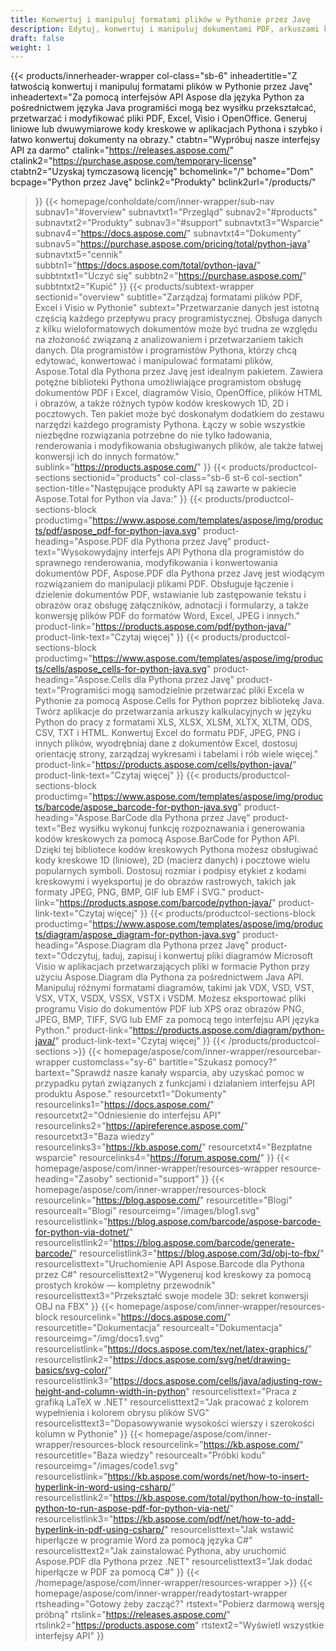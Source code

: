 ```yaml
---
title: Konwertuj i manipuluj formatami plików w Pythonie przez Javę
description: Edytuj, konwertuj i manipuluj dokumentami PDF, arkuszami kalkulacyjnymi Excel i diagramami Visio lub generuj kody kreskowe 1D i 2D w Pythonie za pośrednictwem Java z interfejsami API Aspose.
draft: false
weight: 1
---
```

{{< products/innerheader-wrapper col-class="sb-6"
  inheadertitle="Z łatwością konwertuj i manipuluj formatami plików w Pythonie przez Javę"
  inheadertext="Za pomocą interfejsów API Aspose dla języka Python za pośrednictwem języka Java programiści mogą bez wysiłku przekształcać, przetwarzać i modyfikować pliki PDF, Excel, Visio i OpenOffice. Generuj liniowe lub dwuwymiarowe kody kreskowe w aplikacjach Pythona i szybko i łatwo konwertuj dokumenty na obrazy."
  ctabtn="Wypróbuj nasze interfejsy API za darmo"
  ctalink="https://releases.aspose.com/"
  ctalink2="https://purchase.aspose.com/temporary-license"
  ctabtn2="Uzyskaj tymczasową licencję"
  bchomelink="/"
  bchome="Dom"
  bcpage="Python przez Javę"
  bclink2="Produkty"
  bclink2url="/products/"
  >}}
  {{< homepage/conholdate/com/inner-wrapper/sub-nav 
subnav1="#overview"
subnavtxt1="Przegląd" 
subnav2="#products"
subnavtxt2="Produkty" 
subnav3="#support"
subnavtxt3="Wsparcie" 
subnav4="https://docs.aspose.com/"
subnavtxt4="Dokumenty" 
subnav5="https://purchase.aspose.com/pricing/total/python-java"
subnavtxt5="cennik" 
subbtn1="https://docs.aspose.com/total/python-java/"
subbtntxt1="Uczyć się"
subbtn2="https://purchase.aspose.com/"
subbtntxt2="Kupić"
>}}
   {{< products/subtext-wrapper sectionid="overview" 
   subtitle="Zarządzaj formatami plików PDF, Excel i Visio w Pythonie"
   subtext="Przetwarzanie danych jest istotną częścią każdego przepływu pracy programistycznej. Obsługa danych z kilku wieloformatowych dokumentów może być trudna ze względu na złożoność związaną z analizowaniem i przetwarzaniem takich danych. Dla programistów i programistów Pythona, którzy chcą edytować, konwertować i manipulować formatami plików, Aspose.Total dla Pythona przez Javę jest idealnym pakietem. Zawiera potężne biblioteki Pythona umożliwiające programistom obsługę dokumentów PDF i Excel, diagramów Visio, OpenOffice, plików HTML i obrazów, a także różnych typów kodów kreskowych 1D, 2D i pocztowych. Ten pakiet może być doskonałym dodatkiem do zestawu narzędzi każdego programisty Pythona. Łączy w sobie wszystkie niezbędne rozwiązania potrzebne do nie tylko ładowania, renderowania i modyfikowania obsługiwanych plików, ale także łatwej konwersji ich do innych formatów."
   sublink="https://products.aspose.com/"
   >}} 
{{< products/productcol-sections
sectionid="products" 
col-class="sb-6 st-6 col-section"
section-title="Następujące produkty API są zawarte w pakiecie Aspose.Total for Python via Java:"
>}}
{{< products/productcol-sections-block
productimg="https://www.aspose.com/templates/aspose/img/products/pdf/aspose_pdf-for-python-java.svg"
product-heading="Aspose.PDF dla Pythona przez Javę"
product-text="Wysokowydajny interfejs API Pythona dla programistów do sprawnego renderowania, modyfikowania i konwertowania dokumentów PDF, Aspose.PDF dla Pythona przez Javę jest wiodącym rozwiązaniem do manipulacji plikami PDF. Obsługuje łączenie i dzielenie dokumentów PDF, wstawianie lub zastępowanie tekstu i obrazów oraz obsługę załączników, adnotacji i formularzy, a także konwersję plików PDF do formatów Word, Excel, JPEG i innych."
product-link="https://products.aspose.com/pdf/python-java/"
product-link-text="Czytaj więcej"
>}}
{{< products/productcol-sections-block
productimg="https://www.aspose.com/templates/aspose/img/products/cells/aspose_cells-for-python-java.svg"
product-heading="Aspose.Cells dla Pythona przez Javę"
product-text="Programiści mogą samodzielnie przetwarzać pliki Excela w Pythonie za pomocą Aspose.Cells for Python poprzez bibliotekę Java. Twórz aplikacje do przetwarzania arkuszy kalkulacyjnych w języku Python do pracy z formatami XLS, XLSX, XLSM, XLTX, XLTM, ODS, CSV, TXT i HTML. Konwertuj Excel do formatu PDF, JPEG, PNG i innych plików, wyodrębniaj dane z dokumentów Excel, dostosuj orientację strony, zarządzaj wykresami i tabelami i rób wiele więcej."
product-link="https://products.aspose.com/cells/python-java/"
product-link-text="Czytaj więcej"
>}}
{{< products/productcol-sections-block
productimg="https://www.aspose.com/templates/aspose/img/products/barcode/aspose_barcode-for-python-java.svg"
product-heading="Aspose.BarCode dla Pythona przez Javę"
product-text="Bez wysiłku wykonuj funkcję rozpoznawania i generowania kodów kreskowych za pomocą Aspose.BarCode for Python API. Dzięki tej bibliotece kodów kreskowych Pythona możesz obsługiwać kody kreskowe 1D (liniowe), 2D (macierz danych) i pocztowe wielu popularnych symboli. Dostosuj rozmiar i podpisy etykiet z kodami kreskowymi i wyeksportuj je do obrazów rastrowych, takich jak formaty JPEG, PNG, BMP, GIF lub EMF i SVG."
product-link="https://products.aspose.com/barcode/python-java/"
product-link-text="Czytaj więcej"
>}}
{{< products/productcol-sections-block
productimg="https://www.aspose.com/templates/aspose/img/products/diagram/aspose_diagram-for-python-java.svg"
product-heading="Aspose.Diagram dla Pythona przez Javę"
product-text="Odczytuj, ładuj, zapisuj i konwertuj pliki diagramów Microsoft Visio w aplikacjach przetwarzających pliki w formacie Python przy użyciu Aspose.Diagram dla Pythona za pośrednictwem Java API. Manipuluj różnymi formatami diagramów, takimi jak VDX, VSD, VST, VSX, VTX, VSDX, VSSX, VSTX i VSDM. Możesz eksportować pliki programu Visio do dokumentów PDF lub XPS oraz obrazów PNG, JPEG, BMP, TIFF, SVG lub EMF za pomocą tego interfejsu API języka Python."
product-link="https://products.aspose.com/diagram/python-java/"
product-link-text="Czytaj więcej"
>}}
{{< /products/productcol-sections >}}
{{< homepage/aspose/com/inner-wrapper/resourcebar-wrapper
customclass="sy-6"
bartitle="Szukasz pomocy?"
bartext="Sprawdź nasze kanały wsparcia, aby uzyskać pomoc w przypadku pytań związanych z funkcjami i działaniem interfejsu API produktu Aspose."
resourcetxt1="Dokumenty"
resourcelinks1="https://docs.aspose.com/"
resourcetxt2="Odniesienie do interfejsu API"
resourcelinks2="https://apireference.aspose.com/"
resourcetxt3="Baza wiedzy"
resourcelinks3="https://kb.aspose.com/"
resourcetxt4="Bezpłatne wsparcie"
resourcelinks4="https://forum.aspose.com/"
>}}
{{< homepage/aspose/com/inner-wrapper/resources-wrapper
resource-heading="Zasoby"
sectionid="support"
>}}
{{< homepage/aspose/com/inner-wrapper/resources-block
resourcelink="https://blog.aspose.com/"
resourcetitle="Blogi"
resourcealt="Blogi"
resourceimg="/images/blog1.svg"
resourcelistlink="https://blog.aspose.com/barcode/aspose-barcode-for-python-via-dotnet/"
resourcelistlink2="https://blog.aspose.com/barcode/generate-barcode/"
resourcelistlink3="https://blog.aspose.com/3d/obj-to-fbx/"
resourcelisttext="Uruchomienie API Aspose.Barcode dla Pythona przez C#"
resourcelisttext2="Wygeneruj kod kreskowy za pomocą prostych kroków — kompletny przewodnik"
resourcelisttext3="Przekształć swoje modele 3D: sekret konwersji OBJ na FBX"
>}}
{{< homepage/aspose/com/inner-wrapper/resources-block
resourcelink="https://docs.aspose.com/"
resourcetitle="Dokumentacja"
resourcealt="Dokumentacja"
resourceimg="/img/docs1.svg"
resourcelistlink="https://docs.aspose.com/tex/net/latex-graphics/"
resourcelistlink2="https://docs.aspose.com/svg/net/drawing-basics/svg-color/"
resourcelistlink3="https://docs.aspose.com/cells/java/adjusting-row-height-and-column-width-in-python"
resourcelisttext="Praca z grafiką LaTeX w .NET"
resourcelisttext2="Jak pracować z kolorem wypełnienia i kolorem obrysu plików SVG"
resourcelisttext3="Dopasowywanie wysokości wierszy i szerokości kolumn w Pythonie"
>}}
{{< homepage/aspose/com/inner-wrapper/resources-block
resourcelink="https://kb.aspose.com/"
resourcetitle="Baza wiedzy"
resourcealt="Próbki kodu"
resourceimg="/images/code1.svg"
resourcelistlink="https://kb.aspose.com/words/net/how-to-insert-hyperlink-in-word-using-csharp/"
resourcelistlink2="https://kb.aspose.com/total/python/how-to-install-python-to-run-aspose-pdf-for-python-via-net/"
resourcelistlink3="https://kb.aspose.com/pdf/net/how-to-add-hyperlink-in-pdf-using-csharp/"
resourcelisttext="Jak wstawić hiperłącze w programie Word za pomocą języka C#"
resourcelisttext2="Jak zainstalować Pythona, aby uruchomić Aspose.PDF dla Pythona przez .NET"
resourcelisttext3="Jak dodać hiperłącze w PDF za pomocą C#"
>}}
{{< /homepage/aspose/com/inner-wrapper/resources-wrapper >}}
{{< homepage/aspose/com/inner-wrapper/readytostart-wrapper
rtsheading="Gotowy żeby zacząć?"
rtstext="Pobierz darmową wersję próbną"
rtslink="https://releases.aspose.com/"
rtslink2="https://products.aspose.com"
rtstext2="Wyświetl wszystkie interfejsy API"
>}}
